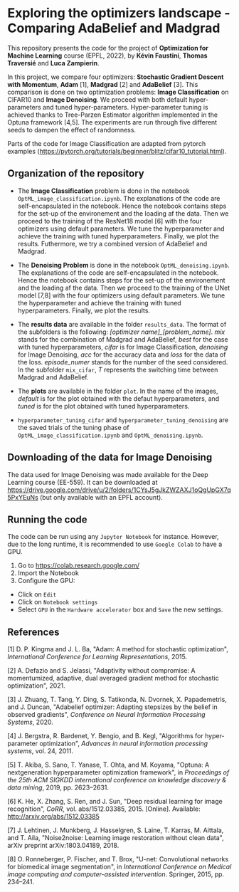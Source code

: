 # Exploring the optimizers landscape - Comparing AdaBelief and Madgrad

This repository presents the code for the project of **Optimization for Machine Learning** course (EPFL, 2022), by **Kévin Faustini**, **Thomas Traversié** and **Luca Zampierin**.

In this project, we compare four optimizers: **Stochastic Gradient Descent with Momentum**, **Adam** [1], **Madgrad** [2] and **AdaBelief** [3]. This comparison is done on two optimization problems: **Image Classification** on CIFAR10 and **Image Denoising**. We proceed with both default hyper-parameters and tuned hyper-parameters. Hyper-parameter tuning is achieved thanks to Tree-Parzen Estimator algorithm implemented in the Optuna framework [4,5]. The experiments are run through five different seeds to dampen the effect of randomness.

Parts of the code for Image Classification are adapted from pytorch examples (https://pytorch.org/tutorials/beginner/blitz/cifar10_tutorial.html).


## Organization of the repository

- The **Image Classification** problem is done in the notebook `OptML_image_classification.ipynb`. The explanations of the code are self-encapsulated in the notebook. Hence the notebook contains steps for the set-up of the environement and the loading af the data. Then we proceed to the training of the ResNet18 model [6] with the four optimizers using default parameters. We tune the hyperparameter and achieve the training with tuned hyperparameters. Finally, we plot the results. Futhermore, we try a combined version of AdaBelief and Madgrad.

- The **Denoising Problem** is done in the notebook `OptML_denoising.ipynb`. The explanations of the code are self-encapsulated in the notebook. Hence the notebook contains steps for the set-up of the environement and the loading af the data. Then we proceed to the training of the UNet model [7,8] with the four optimizers using default parameters. We tune the hyperparameter and achieve the training with tuned hyperparameters. Finally, we plot the results.

- The **results data** are available in the folder `results_data`. The format of the subfolders is the following: *[optimizer name]_[problem_name]*. *mix* stands for the combination of Madgrad and AdaBelief, *best* for the case with tuned hyperparameters, *cifar* is for Image Classification, *denoising* for Image Denoising, *acc* for the accuracy data and *loss* for the data of the loss. *episode_numer* stands for the number of the seed considered. In the subfolder `mix_cifar`, *T* represents the switching time between Madgrad and AdaBelief.

- The **plots** are available in the folder `plot`. In the name of the images, *default* is for the plot obtained with the defaut hyperparameters, and *tuned* is for the plot obtained with tuned hyperparameters.

- `hyperparameter_tuning_cifar` and `hyperparameter_tuning_denoising` are the saved trials of the tuning phase of `OptML_image_classification.ipynb` and `OptML_denoising.ipynb`.

## Downloading of the data for Image Denoising

The data used for Image Denoising was made available for the Deep Learning course (EE-559). It can be downloaded at https://drive.google.com/drive/u/2/folders/1CYsJ5gJkZWZAXJ1oQgUpGX7q5PxYEuNs (but only available with an EPFL account).


## Running the code

The code can be run using any `Jupyter Notebook` for instance. However, due to the long runtime, it is recommended to use `Google Colab` to have a GPU. 

1. Go to https://colab.research.google.com/
2. Import the Notebook
3. Configure the GPU: 
  - Click on `Edit`
  - Click on `Notebook settings`
  - Select `GPU` in the `Hardware accelerator` box and `Save` the new settings.


## References

[1] D. P. Kingma and J. L. Ba, "Adam: A method for stochastic optimization", *International Conference for Learning Representations*, 2015.

[2] A. Defazio and S. Jelassi, "Adaptivity without compromise: A momentumized, adaptive, dual averaged gradient method for stochastic optimization", 2021.

[3] J. Zhuang, T. Tang, Y. Ding, S. Tatikonda, N. Dvornek, X. Papademetris, and J. Duncan, "Adabelief optimizer: Adapting stepsizes by the belief in observed gradients", *Conference on Neural Information Processing Systems*, 2020.

[4] J. Bergstra, R. Bardenet, Y. Bengio, and B. Kegl, "Algorithms for hyper-parameter optimization", *Advances in neural information processing systems*, vol. 24, 2011.

[5] T. Akiba, S. Sano, T. Yanase, T. Ohta, and M. Koyama, "Optuna: A nextgeneration hyperparameter optimization framework", in *Proceedings of the 25th ACM SIGKDD international conference on knowledge discovery & data mining*, 2019, pp. 2623–2631.

[6] K. He, X. Zhang, S. Ren, and J. Sun, "Deep residual learning for image recognition", *CoRR*, vol. abs/1512.03385, 2015. [Online]. Available: http://arxiv.org/abs/1512.03385

[7] J. Lehtinen, J. Munkberg, J. Hasselgren, S. Laine, T. Karras, M. Aittala, and T. Aila, "Noise2noise: Learning image restoration without clean data", arXiv preprint arXiv:1803.04189, 2018.

[8] O. Ronneberger, P. Fischer, and T. Brox, "U-net: Convolutional networks for biomedical image segmentation", in *International Conference on Medical image computing and computer-assisted intervention*. Springer, 2015, pp. 234–241.
